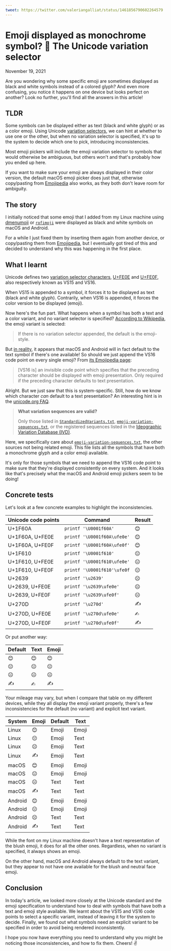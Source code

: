 ```yaml
---
tweet: https://twitter.com/valeriangalliat/status/1461856790602264579
---
```


# Emoji displayed as monochrome symbol? 🤔 The Unicode variation selector
November 19, 2021

Are you wondering why some specific emoji are sometimes displayed as
black and white symbols instead of a colored glyph? And even more
confusing, you notice it happens on one device but looks perfect on
another? Look no further, you'll find all the answers in this article!

## TLDR

Some symbols can be displayed either as text (black and white glyph) or
as a color emoji. Using Unicode [variation selectors](https://en.wikipedia.org/wiki/Variation_Selectors_(Unicode_block)),
we can hint at whether to use one or the other, but when no variation
selector is specified, it's up to the system to decide which one to
pick, introducing inconsistencies.

Most emoji pickers will include the emoji variation selector to symbols
that would otherwise be ambiguous, but others won't and that's probably
how you ended up here.

If you want to make sure your emoji are always displayed in their color
version, the default macOS emoji picker does just that, otherwise
copy/pasting from [Emojipedia](https://emojipedia.org/) also works, as
they both don't leave room for ambiguity.

## The story

I initially noticed that some emoji that I added from my Linux machine
using [dmenumoji](https://github.com/valeriangalliat/dmenumoji) or [`rofimoji`](https://github.com/fdw/rofimoji)
were displayed as black and white symbols on macOS and Android.

For a while I just fixed them by inserting them again from another
device, or copy/pasting them from [Emojipedia](https://emojipedia.org/),
but I eventually got tired of this and decided to understand why this
was happening in the first place.

## What I learnt

Unicode defines two [variation selector characters](https://en.wikipedia.org/wiki/Variation_Selectors_(Unicode_block)),
[U+FE0E](https://codepoints.net/U+FE0E) and [U+FE0F](https://codepoints.net/U+FE0F),
also respectively known as VS15 and VS16.

When VS15 is appended to a symbol, it forces it to be displayed as text
(black and white glyph). Contrarily, when VS16 is appended, it forces
the color version to be displayed (emoji).

Now here's the fun part. What happens when a symbol has both a text and
a color variant, and no variant selector is specified?
[According to Wikipedia](https://en.wikipedia.org/wiki/Emoticons_(Unicode_block)#Variant_forms),
the emoji variant is selected:

> If there is no variation selector appended, the default is the
> emoji-style.

But [in reality](#concrete-tests), it appears that macOS and Android
will in fact default to the text symbol if there's one available! So
should we just append the VS16 code point on every single emoji? From
[its Emojipedia page](https://emojipedia.org/variation-selector-16/):

> [VS16 is] an invisible code point which specifies that the preceding
> character should be displayed with emoji presentation. Only required
> if the preceding character defaults to text presentation.

Alright. But we just saw that this is system-specific. Still, how do we
know which character *can* default to a text presentation? An
interesting hint is in the [unicode.org FAQ](https://unicode.org/faq/vs.html).

> **What variation sequences are valid?**
>
> Only those listed in [`StandardizedVariants.txt`](http://unicode.org/Public/UCD/latest/ucd/StandardizedVariants.txt),
> [`emoji-variation-sequences.txt`](http://unicode.org/Public/UCD/latest/ucd/StandardizedVariants.txt),
> or the registered sequences listed in the [Ideographic Variation Database (IVD)](http://www.unicode.org/ivd/).

Here, we specifically care about [`emoji-variation-sequences.txt`](http://www.unicode.org/Public/emoji/5.0/emoji-variation-sequences.txt),
the other sources not being related emoji. This file lists all the
symbols that have both a monochrome glyph and a color emoji available.

It's only for those symbols that we need to append the VS16 code point
to make sure that they're displayed consistently on every system. And it
looks like that's precisely what the macOS and Android emoji pickers
seem to be doing!

## Concrete tests

Let's look at a few concrete examples to highlight the inconsistencies.

| Unicode code points | Command                     | Result |
|---------------------|-----------------------------|--------|
| U+1F60A             | `printf '\U0001f60A'`       | 😊     |
| U+1F60A, U+FE0E     | `printf '\U0001f60A\ufe0e'` | 😊︎     |
| U+1F60A, U+FE0F     | `printf '\U0001f60A\ufe0f'` | 😊️     |
| U+1F610             | `printf '\U0001f610'`       | 😐     |
| U+1F610, U+FE0E     | `printf '\U0001f610\ufe0e'` | 😐︎     |
| U+1F610, U+FE0F     | `printf '\U0001f610'\ufe0f` | 😐️     |
| U+2639              | `printf '\u2639'`           | ☹      |
| U+2639, U+FE0E      | `printf '\u2639\ufe0e'`     | ☹︎      |
| U+2639, U+FE0F      | `printf '\u2639\ufe0f'`     | ☹️      |
| U+270D              | `printf '\u270d'`           | ✍     |
| U+270D, U+FE0E      | `printf '\u270d\ufe0e'`     | ✍︎     |
| U+270D, U+FE0F      | `printf '\u270d\ufe0f'`     | ✍️     |

Or put another way:

| Default | Text | Emoji |
|---------|------|-------|
| 😊      | 😊︎   | 😊️    |
| 😐      | 😐︎   | 😐️    |
| ☹       | ☹︎    | ☹️     |
| ✍      | ✍︎   | ✍️    |

Your mileage may vary, but when I compare that table on my different
devices, while they all display the emoji variant properly, there's a
few inconsistencies for the default (no variant) and explicit text
variant.

| System  | Emoji | Default | Text  |
|---------|-------|---------|-------|
| Linux   | 😊️    | Emoji   | Emoji |
| Linux   | 😐️    | Emoji   | Text  |
| Linux   | ☹️     | Emoji   | Text  |
| Linux   | ✍️    | Emoji   | Text  |
| macOS   | 😊️    | Emoji   | Emoji |
| macOS   | 😐️    | Emoji   | Emoji |
| macOS   | ☹️     | Text    | Text  |
| macOS   | ✍️    | Text    | Text  |
| Android | 😊️    | Emoji   | Emoji |
| Android | 😐️    | Emoji   | Emoji |
| Android | ☹️     | Text    | Text  |
| Android | ✍️    | Text    | Text  |

While the font on my Linux machine doesn't have a text representation of
the blush emoji, it does for all the other ones. Regardless, when no
variant is specified, it always shows an emoji.

On the other hand, macOS and Android always default to the text variant,
but they appear to not have one available for the blush and neutral face
emoji.

## Conclusion

In today's article, we looked more closely at the Unicode standard and
the emoji specification to understand how to deal with symbols that have
both a text and emoji style available. We learnt about the VS15 and VS16
code points to select a specific variant, instead of leaving it for the
system to decide. Finally, we found out what symbols need an explicit
variant to be specified in order to avoid being rendered inconsistently.

I hope you now have everything you need to understand why you might be
noticing those inconsistencies, and how to fix them. Cheers! ✌️
